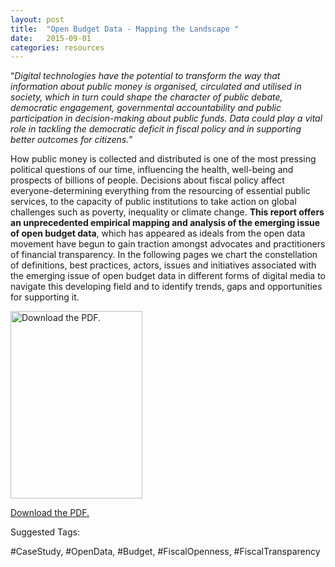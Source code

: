 ```yaml
---
layout: post
title:  "Open Budget Data - Mapping the Landscape "
date:   2015-09-01
categories: resources
---
```


“*Digital technologies have the potential to transform the way that information about public money is organised, circulated and utilised in society, which in turn could shape the character of public debate, democratic engagement, governmental accountability and public participation in decision-making about public funds. Data could play a vital role in tackling the democratic deficit in fiscal policy and in supporting better outcomes for citizens.*”

How public money is collected and distributed is one of the most pressing political questions of our time, influencing the health, well-being and prospects of billions of people. Decisions about fiscal policy affect everyone-determining everything from the resourcing of essential public services, to the capacity of public institutions to take action on global challenges such as poverty, inequality or climate change. **This report offers an unprecedented empirical mapping and analysis of the emerging issue of open budget data**, which has appeared as ideals from the open data movement have begun to gain traction amongst advocates and practitioners of financial transparency. In the following pages we chart the constellation of definitions, best practices, actors, issues and initiatives associated with the emerging issue of open budget data in different forms of digital media to navigate this developing field and to identify trends, gaps and opportunities for supporting it. 

<div style="width: 221px"><a href="http://www.fiscaltransparency.net/resourcesfiles/files/20150902128.pdf" target="_blank"><img src="http://blog.okfn.org/files/2015/09/Screen-Shot-2015-09-02-at-16.30.00-211x300.png" alt="Download the PDF." width="211" height="300"></a><p><a href="http://www.fiscaltransparency.net/resourcesfiles/files/20150902128.pdf" target="_blank">Download the PDF.</a></p></div>

Suggested Tags:

 #CaseStudy, #OpenData, #Budget, #FiscalOpenness, #FiscalTransparency
